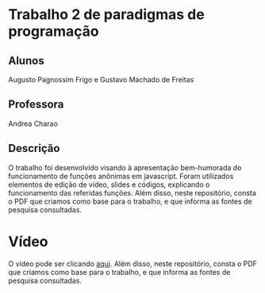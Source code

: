 # Trabalho 2 de paradigmas de programação
## Alunos
Augusto Pagnossim Frigo e 
Gustavo Machado de Freitas
## Professora
Andrea Charao

## Descrição
O trabalho foi desenvolvido visando à apresentação bem-humorada do funcionamento de funções anônimas em javascript. Foram utilizados elementos de edição de vídeo, slides e códigos, explicando o funcionamento das referidas funções. Além disso, neste repositório, consta o PDF que criamos como base para o trabalho, e que informa as fontes de pesquisa consultadas.

# Vídeo
 O vídeo pode ser clicando [aqui](https://drive.google.com/file/d/11mZoDpQoxxYBWW-nlPmttSEnSjA2eBoC/view). Além disso, neste repositório, consta o PDF que criamos como base para o trabalho, e que informa as fontes de pesquisa consultadas.
